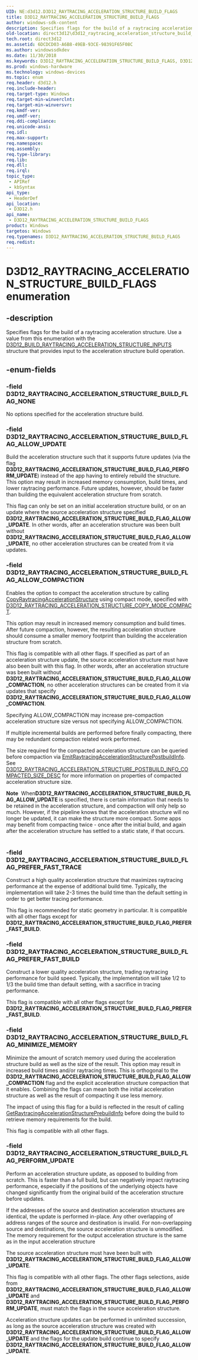 ```yaml
---
UID: NE:d3d12.D3D12_RAYTRACING_ACCELERATION_STRUCTURE_BUILD_FLAGS
title: D3D12_RAYTRACING_ACCELERATION_STRUCTURE_BUILD_FLAGS
author: windows-sdk-content
description: Specifies flags for the build of a raytracing acceleration structure. Use a value from this enumeration with the D3D12_BUILD_RAYTRACING_ACCELERATION_STRUCTURE_INPUTS structure that provides input to the acceleration structure build operation.
old-location: direct3d12\d3d12_raytracing_acceleration_structure_build_flags.htm
tech.root: direct3d12
ms.assetid: 6DCDCD03-A6B8-49EB-93CE-98391F65F08C
ms.author: windowssdkdev
ms.date: 11/30/2018
ms.keywords: D3D12_RAYTRACING_ACCELERATION_STRUCTURE_BUILD_FLAGS, D3D12_RAYTRACING_ACCELERATION_STRUCTURE_BUILD_FLAGS enumeration, D3D12_RAYTRACING_ACCELERATION_STRUCTURE_BUILD_FLAG_ALLOW_COMPACTION, D3D12_RAYTRACING_ACCELERATION_STRUCTURE_BUILD_FLAG_ALLOW_UPDATE, D3D12_RAYTRACING_ACCELERATION_STRUCTURE_BUILD_FLAG_MINIMIZE_MEMORY, D3D12_RAYTRACING_ACCELERATION_STRUCTURE_BUILD_FLAG_NONE, D3D12_RAYTRACING_ACCELERATION_STRUCTURE_BUILD_FLAG_PERFORM_UPDATE, D3D12_RAYTRACING_ACCELERATION_STRUCTURE_BUILD_FLAG_PREFER_FAST_BUILD, D3D12_RAYTRACING_ACCELERATION_STRUCTURE_BUILD_FLAG_PREFER_FAST_TRACE, d3d12/D3D12_RAYTRACING_ACCELERATION_STRUCTURE_BUILD_FLAGS, d3d12/D3D12_RAYTRACING_ACCELERATION_STRUCTURE_BUILD_FLAG_ALLOW_COMPACTION, d3d12/D3D12_RAYTRACING_ACCELERATION_STRUCTURE_BUILD_FLAG_ALLOW_UPDATE, d3d12/D3D12_RAYTRACING_ACCELERATION_STRUCTURE_BUILD_FLAG_MINIMIZE_MEMORY, d3d12/D3D12_RAYTRACING_ACCELERATION_STRUCTURE_BUILD_FLAG_NONE, d3d12/D3D12_RAYTRACING_ACCELERATION_STRUCTURE_BUILD_FLAG_PERFORM_UPDATE, d3d12/D3D12_RAYTRACING_ACCELERATION_STRUCTURE_BUILD_FLAG_PREFER_FAST_BUILD, d3d12/D3D12_RAYTRACING_ACCELERATION_STRUCTURE_BUILD_FLAG_PREFER_FAST_TRACE, direct3d12.d3d12_raytracing_acceleration_structure_build_flags
ms.prod: windows-hardware
ms.technology: windows-devices
ms.topic: enum
req.header: d3d12.h
req.include-header: 
req.target-type: Windows
req.target-min-winverclnt: 
req.target-min-winversvr: 
req.kmdf-ver: 
req.umdf-ver: 
req.ddi-compliance: 
req.unicode-ansi: 
req.idl: 
req.max-support: 
req.namespace: 
req.assembly: 
req.type-library: 
req.lib: 
req.dll: 
req.irql: 
topic_type:
 - APIRef
 - kbSyntax
api_type:
 - HeaderDef
api_location:
 - D3D12.h
api_name:
 - D3D12_RAYTRACING_ACCELERATION_STRUCTURE_BUILD_FLAGS
product: Windows
targetos: Windows
req.typenames: D3D12_RAYTRACING_ACCELERATION_STRUCTURE_BUILD_FLAGS
req.redist: 
---
```


# D3D12_RAYTRACING_ACCELERATION_STRUCTURE_BUILD_FLAGS enumeration


## -description


Specifies flags for the build of a raytracing acceleration structure. Use a value from this enumeration with the <a href="http://docs.microsoft.com/windows/desktop/api/d3d12/ns-d3d12-d3d12_build_raytracing_acceleration_structure_inputs">D3D12_BUILD_RAYTRACING_ACCELERATION_STRUCTURE_INPUTS</a> structure that provides input to the acceleration structure build operation.


## -enum-fields




### -field D3D12_RAYTRACING_ACCELERATION_STRUCTURE_BUILD_FLAG_NONE

No options specified for the acceleration structure build.


### -field D3D12_RAYTRACING_ACCELERATION_STRUCTURE_BUILD_FLAG_ALLOW_UPDATE

Build the acceleration structure such that it supports future updates (via the flag <b>D3D12_RAYTRACING_ACCELERATION_STRUCTURE_BUILD_FLAG_PERFORM_UPDATE</b>) instead of the app having to entirely rebuild the structure.  This option may result in increased memory consumption, build times, and lower raytracing performance.  Future updates, however, should be faster than building the equivalent acceleration structure from scratch.

This flag can only be set on an initial acceleration structure build, or on an update where the source acceleration structure specified <b>D3D12_RAYTRACING_ACCELERATION_STRUCTURE_BUILD_FLAG_ALLOW_UPDATE</b>.  In other words, after an acceleration structure was been built without <b>D3D12_RAYTRACING_ACCELERATION_STRUCTURE_BUILD_FLAG_ALLOW_UPDATE</b>, no other acceleration structures can be created from it via updates.


### -field D3D12_RAYTRACING_ACCELERATION_STRUCTURE_BUILD_FLAG_ALLOW_COMPACTION

Enables the option to compact the acceleration structure by calling <a href="http://docs.microsoft.com/windows/desktop/api/d3d12/nf-d3d12-id3d12graphicscommandlist4-copyraytracingaccelerationstructure">CopyRaytracingAccelerationStructure</a> using compact mode, specified with <a href="http://docs.microsoft.com/windows/desktop/api/d3d12/ne-d3d12-d3d12_raytracing_acceleration_structure_copy_mode">D3D12_RAYTRACING_ACCELERATION_STRUCTURE_COPY_MODE_COMPACT</a>.  

This option may result in increased memory consumption and build times.  After future compaction, however, the resulting acceleration structure should consume a smaller memory footprint than building the acceleration structure from scratch.  

This flag is compatible with all other flags.  If specified as part of an acceleration structure update, the source acceleration structure must have also been built with this flag.  In other words, after an acceleration structure was been built without <b>D3D12_RAYTRACING_ACCELERATION_STRUCTURE_BUILD_FLAG_ALLOW_COMPACTION</b>, no other acceleration structures can be created from it via updates that specify <b>D3D12_RAYTRACING_ACCELERATION_STRUCTURE_BUILD_FLAG_ALLOW_COMPACTION</b>.



Specifying ALLOW_COMPACTION may increase pre-compaction acceleration structure size versus not specifying ALLOW_COMPACTION.  



If multiple incremental builds are performed before finally compacting, there may be redundant compaction related work performed.


The size required for the compacted acceleration structure can be queried before compaction via <a href="https://docs.microsoft.com/windows/desktop/api/d3d12/nf-d3d12-id3d12graphicscommandlist4-emitraytracingaccelerationstructurepostbuildinfo">EmitRaytracingAccelerationStructurePostbuildInfo</a>. See <a href="https://docs.microsoft.com/windows/desktop/api/d3d12/ns-d3d12-d3d12_raytracing_acceleration_structure_postbuild_info_compacted_size_desc">D3D12_RAYTRACING_ACCELERATION_STRUCTURE_POSTBUILD_INFO_COMPACTED_SIZE_DESC</a> for more information on properties of compacted acceleration structure size.

<div class="alert"><b>Note</b>  When<b>D3D12_RAYTRACING_ACCELERATION_STRUCTURE_BUILD_FLAG_ALLOW_UPDATE</b> is specified, there is certain information that needs to be retained in the acceleration structure, and compaction will only help so much. However, if the pipeline knows that the acceleration structure will no longer be updated, it can make the structure more compact.  Some apps may benefit from compacting twice - once after the initial build, and again after the acceleration structure has settled to a static state, if that occurs.</div>
<div> </div>

### -field D3D12_RAYTRACING_ACCELERATION_STRUCTURE_BUILD_FLAG_PREFER_FAST_TRACE

Construct a high quality acceleration structure that maximizes raytracing performance at the expense of additional build time.  Typically, the implementation will take 2-3 times the build time than the default setting in order to get better tracing performance. 

This flag is recommended for static geometry in particular.  It is compatible with all other flags except for <b>D3D12_RAYTRACING_ACCELERATION_STRUCTURE_BUILD_FLAG_PREFER_FAST_BUILD</b>.


### -field D3D12_RAYTRACING_ACCELERATION_STRUCTURE_BUILD_FLAG_PREFER_FAST_BUILD

Construct a lower quality acceleration structure, trading raytracing performance for build speed.  Typically, the implementation will take 1/2 to 1/3 the build time than default setting, with a sacrifice in tracing performance.

This flag is compatible with all other flags except for <b>D3D12_RAYTRACING_ACCELERATION_STRUCTURE_BUILD_FLAG_PREFER_FAST_BUILD</b>.


### -field D3D12_RAYTRACING_ACCELERATION_STRUCTURE_BUILD_FLAG_MINIMIZE_MEMORY

Minimize the amount of scratch memory used during the acceleration structure build as well as the size of the result.  This option may result in increased build times and/or raytracing times. This is orthogonal to the <b>D3D12_RAYTRACING_ACCELERATION_STRUCTURE_BUILD_FLAG_ALLOW_COMPACTION</b> flag and the explicit acceleration structure compaction that it enables.  Combining the flags can mean both the initial acceleration structure as well as the result of compacting it use less memory.

The impact of using this flag for a build is reflected in the result of calling <a href="http://docs.microsoft.com/windows/desktop/api/d3d12/nf-d3d12-id3d12device5-getraytracingaccelerationstructureprebuildinfo">GetRaytracingAccelerationStructurePrebuildInfo</a> before doing the build to retrieve memory requirements for the build.

This flag is compatible with all other flags.


### -field D3D12_RAYTRACING_ACCELERATION_STRUCTURE_BUILD_FLAG_PERFORM_UPDATE

Perform an acceleration structure update, as opposed to building from scratch.  This is faster than a full build, but can negatively impact raytracing performance, especially if the positions of the underlying objects have changed significantly from the original build of the acceleration structure before updates.

If the addresses of the source and destination acceleration structures are identical, the update is performed in-place.  Any other overlapping of address ranges of the source and destination is invalid.  For non-overlapping source and destinations, the source acceleration structure is unmodified.  The memory requirement for the output acceleration structure is the same as in the input acceleration structure

The source acceleration structure must have been built with <b>D3D12_RAYTRACING_ACCELERATION_STRUCTURE_BUILD_FLAG_ALLOW_UPDATE</b>.

This flag is compatible with all other flags.  The other flags selections, aside from <b>D3D12_RAYTRACING_ACCELERATION_STRUCTURE_BUILD_FLAG_ALLOW_UPDATE</b> and <b>D3D12_RAYTRACING_ACCELERATION_STRUCTURE_BUILD_FLAG_PERFORM_UPDATE</b>, must match the flags in the source acceleration structure.

Acceleration structure updates can be performed in unlimited succession, as long as the source acceleration structure was created with <b>D3D12_RAYTRACING_ACCELERATION_STRUCTURE_BUILD_FLAG_ALLOW_UPDATE</b> and the flags for the update build continue to specify <b>D3D12_RAYTRACING_ACCELERATION_STRUCTURE_BUILD_FLAG_ALLOW_UPDATE</b>.

